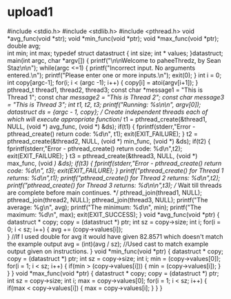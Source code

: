 # upload1
#include <stdio.h>
#include <stdlib.h>
#include <pthread.h> 
void *avg_func(void *str);
void *min_func(void *ptr);
void *max_func(void *ptr);
double avg;        
int min;
int max;
typedef struct datastruct
{
    int size;
    int * values;
}datastruct;
main(int argc, char *argv[])
{
	printf("\n\nWelcome to paheeThredz, by Sean Staz\n\n");
    while(argc <=1)
    {
        printf("Incorrect input. No arguments entered.\n");
        printf("Please enter one or more inputs.\n");
        exit(0);
	} 
    int i = 0;
    int copy[argc-1];
    for(i; i < (argc -1); i++)
    {
        copy[i] = atoi(argv[i+1]);
    }   
    pthread_t thread1, thread2, thread3;
    const char *message1 = "This is Thread 1";
    const char *message2 = "This is Thread 2";
    const char *message3 = "This is Thread 3";
    int  t1, t2, t3;
    printf("Running: %s\n\n", argv[0]);
    datastruct ds = {argc - 1, copy};
    /* Create independent threads each of which will execute appropriate function*/
    t1 = pthread_create(&thread1, NULL, (void *) avg_func, (void *) &ds);
    if(t1)
    {
        fprintf(stderr,"Error - pthread_create() return code: %d\n", t1);
        exit(EXIT_FAILURE);
    }
    t2 = pthread_create(&thread2, NULL, (void *) min_func, (void *) &ds);
    if(t2)
    {
        fprintf(stderr,"Error - pthread_create() return code: %d\n",t2);
        exit(EXIT_FAILURE);
    } 
    t3 = pthread_create(&thread3, NULL, (void *) max_func, (void *) &ds);
    if(t3)
    {
        fprintf(stderr,"Error - pthread_create() return code: %d\n", t3);
        exit(EXIT_FAILURE);
    }
    printf("pthread_create() for Thread 1 returns: %d\n",t1);
    printf("pthread_create() for Thread 2 returns: %d\n",t2);
    printf("pthread_create() for Thread 3 returns: %d\n\n",t3);
    /* Wait till threads are complete before main continues. */
    pthread_join(thread1, NULL);
    pthread_join(thread2, NULL);
    pthread_join(thread3, NULL);
    printf("The average:  %g\n", avg);
    printf("The minimum:  %d\n", min);
    printf("The maximum:  %d\n", max);
    exit(EXIT_SUCCESS);
}
void *avg_func(void *ptr)
{
    datastruct * copy;
    copy = (datastruct *) ptr;
    int sz = copy->size;
    int i; 
    for(i = 0; i < sz; i++)
    {
        avg += (copy->values[i]);    
    }                               //If I used double for avg it would have given 82.8571 which doesn't match the example output
    avg = (int)(avg / sz);          //Used cast to match example output given on instructions.
}
void *min_func(void *ptr)
{
    datastruct * copy;
    copy = (datastruct *) ptr;
    int sz = copy->size;
    int i;
    min = (copy->values[0]);
    for(i = 1; i < sz; i++)
    {
        if(min > (copy->values[i]))
        {
            min = (copy->values[i]);
        }
    }
}
void *max_func(void *ptr)
{
    datastruct * copy;
    copy = (datastruct *) ptr;
    int sz = copy->size;
    int i; 
    max = copy->values[0];
    for(i = 1; i < sz; i++)
    {
        if(max < copy->values[i])
        {
            max = copy->values[i];
        }
    }
}

